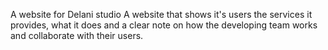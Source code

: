 A website for Delani studio
A website that shows it's users the services it provides, what it does and a clear note on how the developing team works and collaborate with their users.

